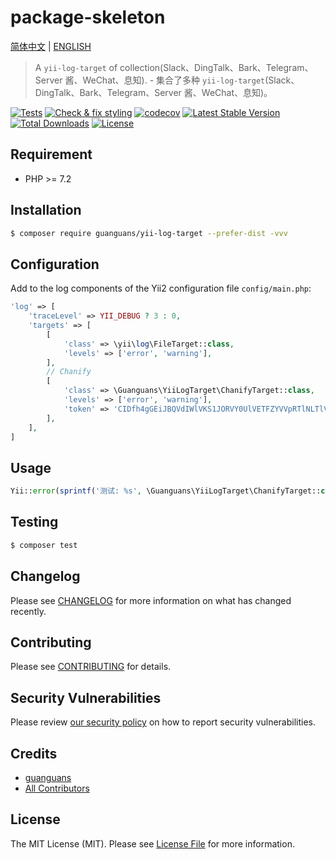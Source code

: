 # package-skeleton

[简体中文](README-CN.md) | [ENGLISH](README.md)

> A `yii-log-target` of collection(Slack、DingTalk、Bark、Telegram、Server 酱、WeChat、息知). - 集合了多种 `yii-log-target`(Slack、DingTalk、Bark、Telegram、Server 酱、WeChat、息知)。

[![Tests](https://github.com/guanguans/yii-log-target/workflows/Tests/badge.svg)](https://github.com/guanguans/yii-log-target/actions)
[![Check & fix styling](https://github.com/guanguans/yii-log-target/workflows/Check%20&%20fix%20styling/badge.svg)](https://github.com/guanguans/yii-log-target/actions)
[![codecov](https://codecov.io/gh/guanguans/yii-log-target/branch/main/graph/badge.svg?token=URGFAWS6S4)](https://codecov.io/gh/guanguans/yii-log-target)
[![Latest Stable Version](https://poser.pugx.org/guanguans/yii-log-target/v)](//packagist.org/packages/guanguans/yii-log-target)
[![Total Downloads](https://poser.pugx.org/guanguans/yii-log-target/downloads)](//packagist.org/packages/guanguans/yii-log-target)
[![License](https://poser.pugx.org/guanguans/yii-log-target/license)](//packagist.org/packages/guanguans/yii-log-target)

## Requirement

* PHP >= 7.2

## Installation

``` bash
$ composer require guanguans/yii-log-target --prefer-dist -vvv
```

## Configuration

Add to the log components of the Yii2 configuration file `config/main.php`:

``` php
'log' => [
    'traceLevel' => YII_DEBUG ? 3 : 0,
    'targets' => [
        [
            'class' => \yii\log\FileTarget::class,
            'levels' => ['error', 'warning'],
        ],
        // Chanify
        [
            'class' => \Guanguans\YiiLogTarget\ChanifyTarget::class,
            'levels' => ['error', 'warning'],
            'token' => 'CIDfh4gGEiJBQVdIWlVKS1JORVY0UlVETFZYVVpRTlNLTlVZVlZPT1JFGhR7vAyf8Uj5UQhhK4n6QfVzih96QyIECAEQAQ',
        ],
    ],
]
```

## Usage

``` php
Yii::error(sprintf('测试: %s', \Guanguans\YiiLogTarget\ChanifyTarget::class));
```

## Testing

``` bash
$ composer test
```

## Changelog

Please see [CHANGELOG](CHANGELOG.md) for more information on what has changed recently.

## Contributing

Please see [CONTRIBUTING](.github/CONTRIBUTING.md) for details.

## Security Vulnerabilities

Please review [our security policy](../../security/policy) on how to report security vulnerabilities.

## Credits

* [guanguans](https://github.com/guanguans)
* [All Contributors](../../contributors)

## License

The MIT License (MIT). Please see [License File](LICENSE) for more information.
